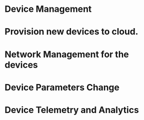 # Device Management 
  # Provision new devices to cloud.
  # Network Management for the devices
  # Device Parameters Change
  # Device Telemetry and Analytics
